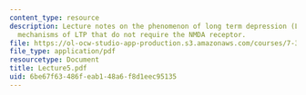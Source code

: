 ```yaml
---
content_type: resource
description: Lecture notes on the phenomenon of long term depression (LTD) and the
  mechanisms of LTP that do not require the NMDA receptor.
file: https://ol-ocw-studio-app-production.s3.amazonaws.com/courses/7-346-synaptic-plasticity-and-memory-from-molecules-to-behavior-fall-2007/6be67f63486feab148a6f8d1eec95135_Lecture5.pdf
file_type: application/pdf
resourcetype: Document
title: Lecture5.pdf
uid: 6be67f63-486f-eab1-48a6-f8d1eec95135
---
```

